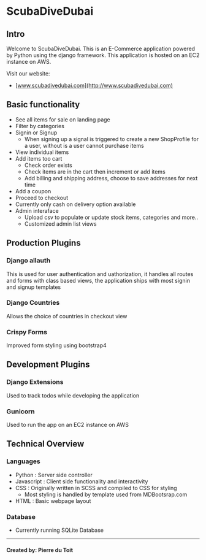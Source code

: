 # ScubaDiveDubai 

## Intro

Welcome to ScubaDiveDubai. This is an E-Commerce application powered by Python using the django framework.
This application is hosted on an EC2 instance on AWS. 

Visit our website:

- [www.scubadivedubai.com](http://www.scubadivedubai.com)

## Basic functionality

- See all items for sale on landing page
- Filter by categories
- Signin or Signup
  - When signing up a signal is triggered to create a new ShopProfile for a user, without is a user cannot purchase items
- View individual items
- Add items too cart
  - Check order exists
  - Check items are in the cart then increment or add items
  - Add billing and shipping address, choose to save addresses for next time
- Add a coupon
- Proceed to checkout
- Currently only cash on delivery option available
- Admin interaface
  - Upload csv to populate or update stock items, categories and more..
  - Customized admin list views

## Production Plugins

### Django allauth

This is used for user authentication and uathorization, it handles all routes and forms with 
class based views, the application ships with most signin and signup templates

### Django Countries

Allows the choice of countries in checkout view

### Crispy Forms

Improved form styling using bootstrap4

## Development Plugins

### Django Extensions

Used to track todos while developing the application

### Gunicorn

Used to run the app on an EC2 instance on AWS

## Technical Overview

### Languages

- Python : Server side controller
- Javascript : Client side functionality and interactivity
- CSS : Originally written in SCSS and compiled to CSS for styling
  - Most styling is handled by template used from MDBootsrap.com
- HTML : Basic webpage layout

### Database

- Currently running SQLite Database

_________________________________________________________________________________________________________________________

#### Created by: Pierre du Toit